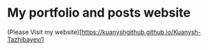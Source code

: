# My portfolio and posts website

(Please Visit my website)[https://kuanyshgithub.github.io/Kuanysh-Tazhibayev/]
